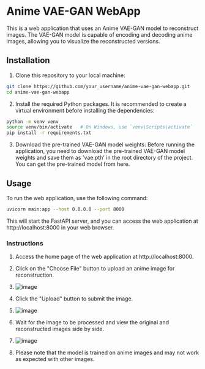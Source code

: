 # Anime VAE-GAN WebApp

This is a web application that uses an Anime VAE-GAN model to reconstruct images. The VAE-GAN model is capable of encoding and decoding anime images, allowing you to visualize the reconstructed versions.

## Installation

1. Clone this repository to your local machine:

```bash
git clone https://github.com/your_username/anime-vae-gan-webapp.git
cd anime-vae-gan-webapp
```

2. Install the required Python packages. It is recommended to create a virtual environment before installing the dependencies:

```bash
python -m venv venv
source venv/bin/activate   # On Windows, use `venv\Scripts\activate`
pip install -r requirements.txt
```

3. Download the pre-trained VAE-GAN model weights:
Before running the application, you need to download the pre-trained VAE-GAN model weights and save them as 'vae.pth' in the root directory of the project. You can get the pre-trained model from here.

## Usage
To run the web application, use the following command:

``` bash
uvicorn main:app --host 0.0.0.0 --port 8000
```

This will start the FastAPI server, and you can access the web application at http://localhost:8000 in your web browser.

### Instructions

1. Access the home page of the web application at http://localhost:8000.
2. Click on the "Choose File" button to upload an anime image for reconstruction.

3. ![image](https://github.com/utkarsh-iitbhu/Synthetic-Serendipity-EnigmaticAnimeVAE-GAN/assets/84759422/4d1596f7-517e-4961-ba53-d39b6fa95268)

4. Click the "Upload" button to submit the image.

5. ![image](https://github.com/utkarsh-iitbhu/Synthetic-Serendipity-EnigmaticAnimeVAE-GAN/assets/84759422/fa317da1-41e0-4e94-9f2c-a33757577155)

6. Wait for the image to be processed and view the original and reconstructed images side by side.

7. ![image](https://github.com/utkarsh-iitbhu/Synthetic-Serendipity-EnigmaticAnimeVAE-GAN/assets/84759422/5a3c925a-f103-4ebd-a2f9-3ba61a364860)

8. Please note that the model is trained on anime images and may not work as expected with other images.

